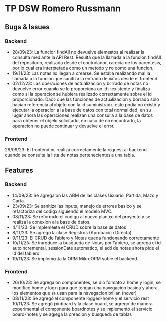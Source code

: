﻿# TP DSW Romero Russmann
## Bugs & Issues
### Backend
- 28/09/23: La funcion findAll no devuelve elementos al realizar la consulta mediante la API Rest. Resulta que la llamada a la funcion findAll del repositorio, realizada desde el controlador, carecia de los parentesis, por lo cual era interpretada como un metodo y no como una funcion.
- 19/11/23: Las notas no llegan a crearse. Se estaba realizando mal la llamada a la funcion que sanitiza la entrada de datos desde el frontend.
- 02/12/23: Las operaciones de actualizacion y borrado de notas no devuelve error cuando se le proporciona un id inexistente y finaliza como si la operacion se hubiera realizado correctamente sobre el id proporcionado. Dado que las funciones de actualizacion y borrado solo hacian referencia al objeto con la id suministrada, este podia no existir y ejecutar la operacion a la base de datos con total normalidad, en su lugar ahora las operaciones realizan una consulta a la base de datos para obtener el objeto solicitado, en caso de no encontrarlo, la operacion no puede continuar y devuelve el error.

### Frontend
29/09/23: El frontend no realiza correctamente la request al backend cuando se consulta la lista de notas pertenecientes a una tabla.

## Features
### Backend
- 14/09/23: Se agregaron las ABM de las clases Usuario, Partida, Mazo y Carta.
- 23/09/23: Se sanitizo las inputs, manejo de errores basico y se refactoriza del codigo siguiendo el modelo MVC.
- 08/11/23: Se reformulo el codigo al nuevo planteo del proyecto y se realiza la conexion a la base de datos.
- 4/11/23: Se implementa el CRUD sobre la base de datos
- 8/11/23: Se agrego la clase Registros (Aprobacion Directa)
- 9/11/23: El CRUD de Tablero y Notas queda funcionando correctamente
- 10/11/23: Se introduce la busqueda de Notas por Tablero, se agrega el id autoincremental, sessionDate automatico, el add de notas ahora pide el id del tablero
- 19/11/23: Se implementa la ORM MikroORM sobre el backend.

### Frontend
- 26/10/23: Se agregaron componentes, se dio formato a home y login, se modifico home y login para que tengan una navegacion basica y ahora los elementos que se usan para la navegacion brillan (hover)
- 08/11/23: Se agregó el componente logged-home y el servicio rest
10/11/23: Se agregó joinboard y la clase board, se agregó de manera experimental el componente boardnotes y se implementó el servicio board-notes y se agrega la creacion y busqueda de tablas
